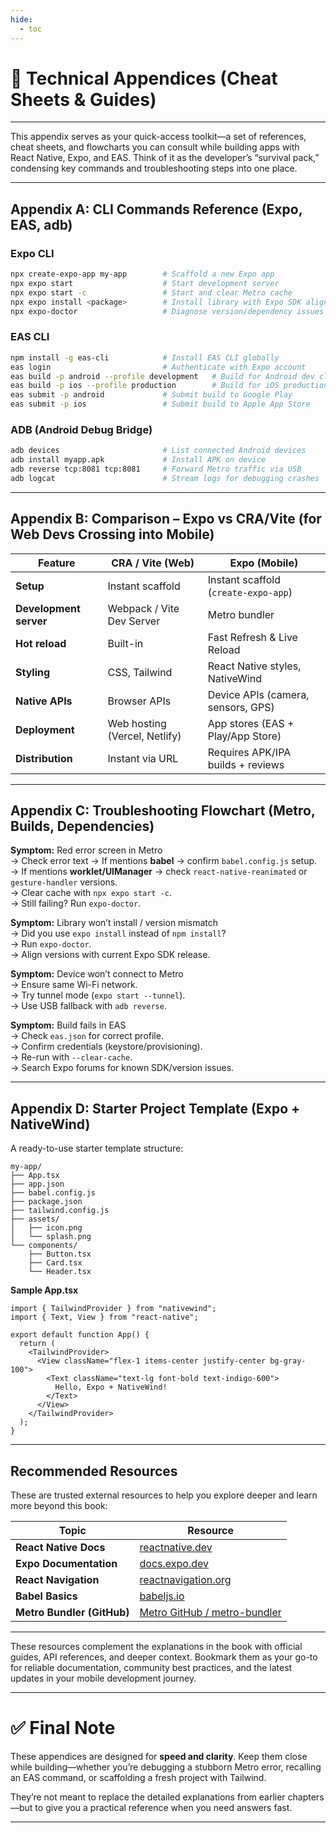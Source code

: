 ```yaml
---
hide:
  - toc
---
```


# 📑 Technical Appendices (Cheat Sheets & Guides)

---

This appendix serves as your quick-access toolkit—a set of references, cheat sheets, and flowcharts you can consult while building apps with React Native, Expo, and EAS. Think of it as the developer’s “survival pack,” condensing key commands and troubleshooting steps into one place.

---

## Appendix A: CLI Commands Reference (Expo, EAS, adb)

### Expo CLI

```bash
npx create-expo-app my-app        # Scaffold a new Expo app
npx expo start                    # Start development server
npx expo start -c                 # Start and clear Metro cache
npx expo install <package>        # Install library with Expo SDK alignment
npx expo-doctor                   # Diagnose version/dependency issues
````

### EAS CLI

```bash
npm install -g eas-cli            # Install EAS CLI globally
eas login                         # Authenticate with Expo account
eas build -p android --profile development   # Build for Android dev client
eas build -p ios --profile production        # Build for iOS production
eas submit -p android             # Submit build to Google Play
eas submit -p ios                 # Submit build to Apple App Store
```

### ADB (Android Debug Bridge)

```bash
adb devices                       # List connected Android devices
adb install myapp.apk             # Install APK on device
adb reverse tcp:8081 tcp:8081     # Forward Metro traffic via USB
adb logcat                        # Stream logs for debugging crashes
```

---

## Appendix B: Comparison – Expo vs CRA/Vite (for Web Devs Crossing into Mobile)

| Feature                | CRA / Vite (Web)              | Expo (Mobile)                        |
| ---------------------- | ----------------------------- | ------------------------------------ |
| **Setup**              | Instant scaffold              | Instant scaffold (`create-expo-app`) |
| **Development server** | Webpack / Vite Dev Server     | Metro bundler                        |
| **Hot reload**         | Built-in                      | Fast Refresh & Live Reload           |
| **Styling**            | CSS, Tailwind                 | React Native styles, NativeWind      |
| **Native APIs**        | Browser APIs                  | Device APIs (camera, sensors, GPS)   |
| **Deployment**         | Web hosting (Vercel, Netlify) | App stores (EAS + Play/App Store)    |
| **Distribution**       | Instant via URL               | Requires APK/IPA builds + reviews    |

---

## Appendix C: Troubleshooting Flowchart (Metro, Builds, Dependencies)

**Symptom:** Red error screen in Metro  
→ Check error text → If mentions **babel** → confirm `babel.config.js` setup.  
→ If mentions **worklet/UIManager** → check `react-native-reanimated` or `gesture-handler` versions.  
→ Clear cache with `npx expo start -c`.  
→ Still failing? Run `expo-doctor`.  

**Symptom:** Library won’t install / version mismatch  
→ Did you use `expo install` instead of `npm install`?  
→ Run `expo-doctor`.  
→ Align versions with current Expo SDK release.  

**Symptom:** Device won’t connect to Metro  
→ Ensure same Wi-Fi network.  
→ Try tunnel mode (`expo start --tunnel`).  
→ Use USB fallback with `adb reverse`.  

**Symptom:** Build fails in EAS  
→ Check `eas.json` for correct profile.  
→ Confirm credentials (keystore/provisioning).  
→ Re-run with `--clear-cache`.  
→ Search Expo forums for known SDK/version issues.  

---

## Appendix D: Starter Project Template (Expo + NativeWind)

A ready-to-use starter template structure:

```
my-app/
├── App.tsx
├── app.json
├── babel.config.js
├── package.json
├── tailwind.config.js
├── assets/
│   ├── icon.png
│   └── splash.png
└── components/
    ├── Button.tsx
    ├── Card.tsx
    └── Header.tsx
```

**Sample App.tsx**

```tsx
import { TailwindProvider } from "nativewind";
import { Text, View } from "react-native";

export default function App() {
  return (
    <TailwindProvider>
      <View className="flex-1 items-center justify-center bg-gray-100">
        <Text className="text-lg font-bold text-indigo-600">
          Hello, Expo + NativeWind!
        </Text>
      </View>
    </TailwindProvider>
  );
}
```
---

##  Recommended Resources

These are trusted external resources to help you explore deeper and learn more beyond this book:

| Topic                          | Resource                                                                 |
|-------------------------------|--------------------------------------------------------------------------|
| **React Native Docs**         | [reactnative.dev](https://reactnative.dev/docs/getting-started) |
| **Expo Documentation**        | [docs.expo.dev](https://docs.expo.dev/) |
| **React Navigation**          | [reactnavigation.org](https://reactnavigation.org/docs/getting-started) |
| **Babel Basics**              | [babeljs.io](https://babeljs.io/) |
| **Metro Bundler (GitHub)**    | [Metro GitHub / metro-bundler](https://github.com/facebook/metro) |

---

These resources complement the explanations in the book with official guides, API references, and deeper context. Bookmark them as your go-to for reliable documentation, community best practices, and the latest updates in your mobile development journey.

---

# ✅ Final Note

These appendices are designed for **speed and clarity**. Keep them close while building—whether you’re debugging a stubborn Metro error, recalling an EAS command, or scaffolding a fresh project with Tailwind.

They’re not meant to replace the detailed explanations from earlier chapters—but to give you a practical reference when you need answers fast.

---